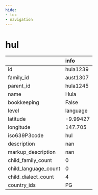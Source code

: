 ```yaml
---
hide:
- toc
- navigation
---
```

# hul
|                      | info     |
|:---------------------|:---------|
| id                   | hula1239 |
| family_id            | aust1307 |
| parent_id            | hula1245 |
| name                 | Hula     |
| bookkeeping          | False    |
| level                | language |
| latitude             | -9.99427 |
| longitude            | 147.705  |
| iso639P3code         | hul      |
| description          | nan      |
| markup_description   | nan      |
| child_family_count   | 0        |
| child_language_count | 0        |
| child_dialect_count  | 4        |
| country_ids          | PG       |